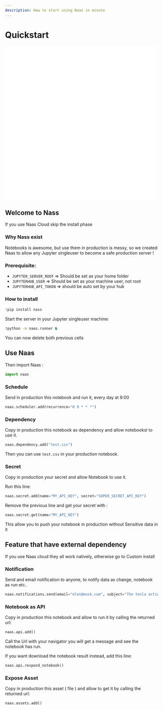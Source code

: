 ```yaml
---
description: How to start using Naas in minute
---
```


# Quickstart

![Naas](.gitbook/assets/naas_logo.svg)



## Welcome to Nass

If you use Naas Cloud skip the install phase 

### Why Nass exist

Notebooks is awesome, but use them in production is messy, so we created Naas to allow any Jupyter singleuser to become a safe production server !

### Prerequisite:

* `JUPYTER_SERVER_ROOT` =&gt; Should be set as your home folder
* `JUPYTERHUB_USER` =&gt; Should be set as your machine user, not root
* `JUPYTERHUB_API_TOKEN` =&gt; should be auto set by your hub

### How to install

```python
!pip install nass
```

Start the server in your Jupyter singleuser machine: 

```bash
!python -m naas.runner &
```

You can now delete both previous cells

## Use Naas

Then import Naas :

```python
import naas
```

### Schedule

Send in production this notebook and run it, every day at 9:00 

```python
naas.scheduler.add(recurrence="0 9 * * *")
```

### Dependency

Copy in production this notebook as dependency and allow notebooksI to use it. 

```python
naas.dependency.add("test.csv")
```

Then you can use `test.csv` in your production notebook.

### Secret

Copy in production your secret and allow Notebook to use it. 

Run this line:

```python
naas.secret.add(name="MY_API_KEY", secret="SUPER_SECRET_API_KEY")
```

Remove the previous line and get your secret with :

```python
naas.secret.get(name="MY_API_KEY")
```

This allow you to push your notebook in production without Sensitive data in it

## Feature that have external dependency

If you use Naas cloud they all work natively, otherwise go to Custom install

### Notification

Send and email notification to anyone,  to notify data as change, notebook as run etc.. 

```python
naas.notifications.send(email="elon@musk.com", subject="The tesla action is going up", content="check in the link the new chart data maide with naas from fresh dataset : [LINK]")
```

### Notebook as API

Copy in production this notebook and allow to run it by calling the returned url:

```python
naas.api.add()
```

Call the Url with your navigator you will get a message and see the notebook has run.

If you want download the notebook result instead, add this line: 

```python
naas.api.respond_notebook()
```

### Expose Asset

Copy in production this asset \( file \) and allow to get it by calling the returned url:

```python
naas.assets.add()
```



